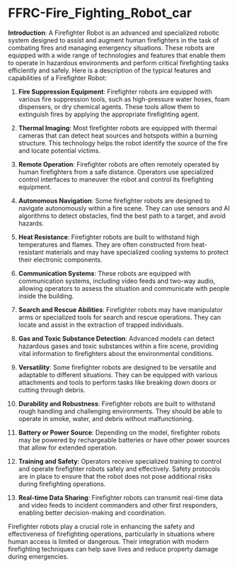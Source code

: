 # FFRC-Fire_Fighting_Robot_car

**Introduction**: 
A Firefighter Robot is an advanced and specialized robotic system designed to assist and augment human firefighters in the task of combating fires and managing emergency situations. These robots are equipped with a wide range of technologies and features that enable them to operate in hazardous environments and perform critical firefighting tasks efficiently and safely. Here is a description of the typical features and capabilities of a Firefighter Robot:

1. **Fire Suppression Equipment**: Firefighter robots are equipped with various fire suppression tools, such as high-pressure water hoses, foam dispensers, or dry chemical agents. These tools allow them to extinguish fires by applying the appropriate firefighting agent.

2. **Thermal Imaging**: Most firefighter robots are equipped with thermal cameras that can detect heat sources and hotspots within a burning structure. This technology helps the robot identify the source of the fire and locate potential victims.

3. **Remote Operation**: Firefighter robots are often remotely operated by human firefighters from a safe distance. Operators use specialized control interfaces to maneuver the robot and control its firefighting equipment.

4. **Autonomous Navigation**: Some firefighter robots are designed to navigate autonomously within a fire scene. They can use sensors and AI algorithms to detect obstacles, find the best path to a target, and avoid hazards.

5. **Heat Resistance**: Firefighter robots are built to withstand high temperatures and flames. They are often constructed from heat-resistant materials and may have specialized cooling systems to protect their electronic components.

6. **Communication Systems**: These robots are equipped with communication systems, including video feeds and two-way audio, allowing operators to assess the situation and communicate with people inside the building.

7. **Search and Rescue Abilities**: Firefighter robots may have manipulator arms or specialized tools for search and rescue operations. They can locate and assist in the extraction of trapped individuals.

8. **Gas and Toxic Substance Detection**: Advanced models can detect hazardous gases and toxic substances within a fire scene, providing vital information to firefighters about the environmental conditions.

9. **Versatility**: Some firefighter robots are designed to be versatile and adaptable to different situations. They can be equipped with various attachments and tools to perform tasks like breaking down doors or cutting through debris.

10. **Durability and Robustness**: Firefighter robots are built to withstand rough handling and challenging environments. They should be able to operate in smoke, water, and debris without malfunctioning.

11. **Battery or Power Source**: Depending on the model, firefighter robots may be powered by rechargeable batteries or have other power sources that allow for extended operation.

12. **Training and Safety**: Operators receive specialized training to control and operate firefighter robots safely and effectively. Safety protocols are in place to ensure that the robot does not pose additional risks during firefighting operations.

13. **Real-time Data Sharing**: Firefighter robots can transmit real-time data and video feeds to incident commanders and other first responders, enabling better decision-making and coordination.

Firefighter robots play a crucial role in enhancing the safety and effectiveness of firefighting operations, particularly in situations where human access is limited or dangerous. Their integration with modern firefighting techniques can help save lives and reduce property damage during emergencies.
